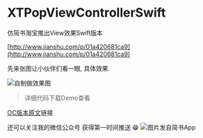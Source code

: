 # XTPopViewControllerSwift
仿简书淘宝推出View效果Swift版本

[http://www.jianshu.com/p/01a420681ca9](http://www.jianshu.com/p/01a420681ca9)

先来张图让小伙伴们看一眼, 具体效果.

![自制做效果图](http://upload-images.jianshu.io/upload_images/1506501-5bcf7b9cbd914976.gif?imageMogr2/auto-orient/strip)

>详细代码下载Demo查看

[OC版本原文](http://www.jianshu.com/p/a697d2a38b3c)链接

还可以关注我的微信公众号 获得第一时间推送 😁
![图片发自简书App](http://upload-images.jianshu.io/upload_images/1506501-4d374c1054ff7d03.jpg)
